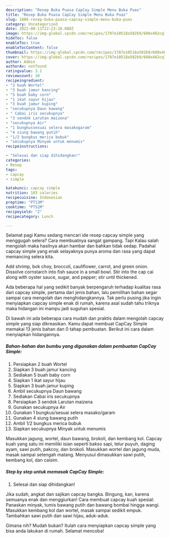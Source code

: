 ```yaml
---
description: "Resep Buka Puasa CapCay Simple Menu Buka Puas"
title: "Resep Buka Puasa CapCay Simple Menu Buka Puas"
slug: 1806-resep-buka-puasa-capcay-simple-menu-buka-puas
category: Uncategorized
date: 2022-08-11T22:23:10.688Z
image: https://img-global.cpcdn.com/recipes/1787e10518a582b9/680x482cq70/capcay-simple-foto-resep-utama.jpg
hideToc: false
enableToc: true
enableTocContent: false
thumbnail: https://img-global.cpcdn.com/recipes/1787e10518a582b9/680x482cq70/capcay-simple-foto-resep-utama.jpg
cover: https://img-global.cpcdn.com/recipes/1787e10518a582b9/680x482cq70/capcay-simple-foto-resep-utama.jpg
author: Admin
authorAv: notfound
ratingvalue: 3.1
reviewcount: 10
recipeingredient:
- "2 buah Wortel"
- "3 buah jamur kancing"
- "5 buah baby corn"
- "1 ikat sayur hijau"
- "3 buah jamur kuping"
- "secukupnya Daun bawang"
- " Cabai iris secukupnya"
- "3 sendok Larutan maizena"
- "secukupnya Air"
- "1 bungkussesuai selera masakogaram"
- "4 siung bawang putih"
- "1/2 bungkus merica bubuk"
- "secukupnya Minyak untuk menumis"
recipeinstructions:

- "Selesai dan siap dihidangkan!"
categories:
- Resep
tags:
- capcay
- simple

katakunci: capcay simple 
nutrition: 103 calories
recipecuisine: Indonesian
preptime: "PT13M"
cooktime: "PT52M"
recipeyield: "2"
recipecategory: Lunch

---
```



Selamat pagi Kamu sedang mencari ide resep capcay simple yang menggugah selera? Cara membuatnya sangat gampang. Tapi Kalau salah mengolah maka hasilnya akan hambar dan bahkan tidak sedap. Padahal capcay simple yang enak selayaknya punya aroma dan rasa yang dapat memancing selera kita.


Add shrimp, bok choy, broccoli, cauliflower, carrot, and green onion. Dissolve cornstarch into fish sauce in a small bowl. Stir into the cap cai along with oyster sauce, sugar, and pepper; stir until thickened.

Ada beberapa hal yang sedikit banyak berpengaruh terhadap kualitas rasa dari capcay simple, pertama dari jenis bahan, lalu pemilihan bahan segar sampai cara mengolah dan menghidangkannya. Tak perlu pusing jika ingin menyiapkan capcay simple enak di rumah, karena asal sudah tahu triknya maka hidangan ini mampu jadi suguhan spesial.


Di bawah ini ada beberapa cara mudah dan praktis dalam mengolah capcay simple yang siap dikreasikan. Kamu dapat membuat CapCay Simple memakai 13 jenis bahan dan 0 tahap pembuatan. Berikut ini cara dalam menyiapkan hidangannya.

<!--inarticleads1-->

##### Bahan-bahan dan bumbu yang digunakan dalam pembuatan CapCay Simple:

1. Persiapkan 2 buah Wortel
1. Siapkan 3 buah jamur kancing
1. Sediakan 5 buah baby corn
1. Siapkan 1 ikat sayur hijau
1. Siapkan 3 buah jamur kuping
1. Ambil secukupnya Daun bawang
1. Sediakan  Cabai iris secukupnya
1. Persiapkan 3 sendok Larutan maizena
1. Gunakan secukupnya Air
1. Gunakan 1 bungkus/sesuai selera masako/garam
1. Gunakan 4 siung bawang putih
1. Ambil 1/2 bungkus merica bubuk
1. Siapkan secukupnya Minyak untuk menumis


Masukkan jagung, wortel, daun bawang, brokoli, dan kembang kol. Capcay kuah yang satu ini memiliki isian seperti bakso sapi, telur puyuh, daging ayam, sawi putih, pakcoy, dan brokoli. Masukkan wortel dan jagung muda, masak sampai setengah matang. Menyusul dimasukkan sawi putih, kembang kol, dan caisim. 

<!--inarticleads2-->

##### Step by step untuk memasak CapCay Simple:


1. Selesai dan siap dihidangkan!

Jika sudah, angkat dan sajikan capcay bangka. Bingung, kan, karena semuanya enak dan menggiurkan! Cara membuat capcay kuah spesial: Panaskan minyak, tumis bawang putih dan bawang bombai hingga wangi. Masukkan kembang kol dan wortel, masak sampai sedikit empuk. Tambahkan sawi putih dan sawi hijau, aduk-aduk. 

Gimana nih? Mudah bukan? Itulah cara menyiapkan capcay simple yang bisa anda lakukan di rumah. Selamat mencoba!
